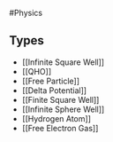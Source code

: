 #Physics 
## Types
* [[Infinite Square Well]]
* [[QHO]]
* [[Free Particle]]
* [[Delta Potential]]
* [[Finite Square Well]]
* [[Infinite Sphere Well]]
* [[Hydrogen Atom]]
* [[Free Electron Gas]]